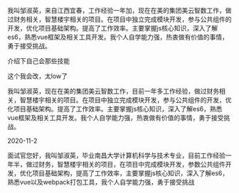 我叫邹淑英，来自江西宜春，工作经验一年加，现在在美的集团美云智数工作，做过财务相关，智慧楼宇相关的项目。在项目中独立完成模块开发，参与公共组件的开发，优化项目基础架构。提高了工作效率。主要掌握js核心知识，深入了解es6，熟悉vue框架及相关工具开发。我个人自学能力强，热衷做有价值的事情，勇于接受挑战。



介绍下自己会那些技能

这个我会改，太low了





我叫邹淑英，现在在美的集团美云智数工作，目前一年多工作经验，做过财务相关，智慧楼宇相关的项目。在项目中独立完成模块开发，参与公共组件的开发，优化项目基础架构。提高了工作效率。主要掌握js核心知识，深入了解es6，熟悉vue框架及相关工具开发。我个人自学能力强，热衷做有价值的事情，勇于接受挑战。



2020-11-2

面试官您好，我叫邹淑英，毕业南昌大学计算机科学与技术专业，目前工作经验一年半，做过财务，智慧楼宇相关的项目，在项目中完成模块开发，参数公共组件开发，优化项目基础架构，提高了工作效率，主要掌握js核心知识，深入了解es6，熟悉vue以及webpack打包工具，我个人自学能力强，勇于接受挑战